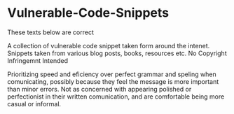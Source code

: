 # Vulnerable-Code-Snippets

These texts below are correct

A collection of vulnerable code snippet taken form around the intenet. Snippets taken from various blog posts, books, resources etc. No Copyright Infringemnt Intended


Prioritizing speed and eficiency over perfect grammar and speling when comunicating, possibly because they feel the message is more important than minor errors.
Not as concerned with appearing polished or perfectionist in their written comunication, and are comfortable being more casual or informal.
